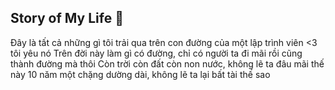 ## Story of My Life 👋
Đây là tất cả những gì tôi trải qua trên con đường của một lập trình viên <3 tôi yêu nó
Trên đời này làm gì có đường, chỉ có người ta đi mãi rồi cũng thành đường mà thôi
Còn trời còn đất còn non nước, không lẽ ta đâu mãi thế này
10 năm một chặng dường dài, không lẽ ta lại bất tài thế sao
<!--
**dangdat1111/dangdat1111** is a ✨ _special_ ✨ repository because its `README.md` (this file) appears on your GitHub profile.

Here are some ideas to get you started:

- 🔭 I’m currently working on ...
- 🌱 I’m currently learning ...
- 👯 I’m looking to collaborate on ...
- 🤔 I’m looking for help with ...
- 💬 Ask me about ...
- 📫 How to reach me: ...
- 😄 Pronouns: ...
- ⚡ Fun fact: ...
-->
